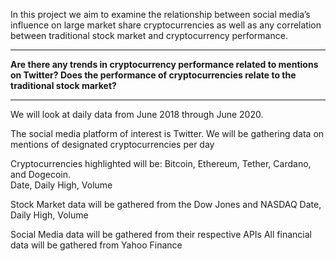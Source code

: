 In this project we aim to examine the relationship between social media’s influence on large market share cryptocurrencies as well as any correlation between traditional stock market and cryptocurrency performance.
***
**Are there any trends in cryptocurrency performance related to mentions on Twitter?
Does the performance of cryptocurrencies relate to the traditional stock market?**
***
We will look at daily data from June 2018 through June 2020.

The social media platform of interest is Twitter. We will be gathering data on mentions of designated cryptocurrencies per day

Cryptocurrencies highlighted will be: Bitcoin, Ethereum, Tether, Cardano, and Dogecoin.  
	Date, Daily High, Volume

Stock Market data will be gathered from the Dow Jones and NASDAQ
	Date, Daily High, Volume
	
Social Media data will be gathered from their respective APIs
All financial data will be gathered from Yahoo Finance
